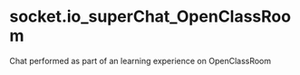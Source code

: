 # socket.io_superChat_OpenClassRoom

Chat performed as part of an learning experience on  OpenClassRoom
